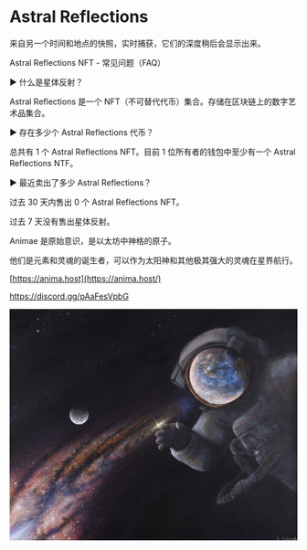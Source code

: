 # Astral Reflections

来自另一个时间和地点的快照，实时捕获，它们的深度稍后会显示出来。

Astral Reflections NFT - 常见问题（FAQ）

▶ 什么是星体反射？

Astral Reflections 是一个 NFT（不可替代代币）集合。存储在区块链上的数字艺术品集合。

▶ 存在多少个 Astral Reflections 代币？

总共有 1 个 Astral Reflections NFT。目前 1 位所有者的钱包中至少有一个 Astral Reflections NTF。

▶ 最近卖出了多少 Astral Reflections？

过去 30 天内售出 0 个 Astral Reflections NFT。

过去 7 天没有售出星体反射。

Animae 是原始意识，是以太坊中神格的原子。

他们是元素和灵魂的诞生者，可以作为太阳神和其他极其强大的灵魂在星界航行。

[https://anima.host](https://anima.host/)

https://discord.gg/pAaFesVpbG

![2019-11-02_5dbde99d08811_AstralReflections-768x617](2019-11-02_5dbde99d08811_AstralReflections-768x617.jpg)
